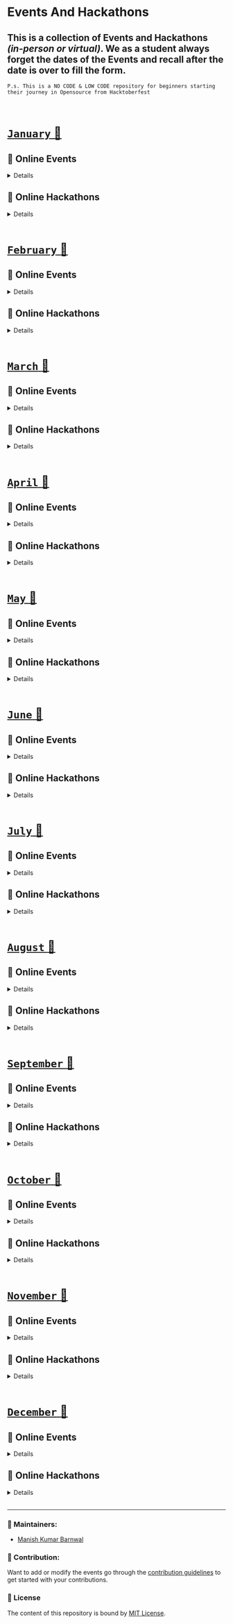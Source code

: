 # Events And Hackathons

## This is a collection of **Events and Hackathons** *(in-person or virtual)*. We as a student always forget the dates of the Events and recall after the date is over to fill the form.

`P.s. This is a NO CODE & LOW CODE repository for beginners starting their journey in Opensource from Hacktoberfest`

<br>

# <u>`January` :seedling: </u>  
  
## :high_brightness: Online Events

<details>

### 1- Google Summer of Code [Link](https://summerofcode.withgoogle.com)
	    Organisation form start  
***Google Summer of Code*** is a global program focused on introducing students to open source software development. Students work on a 3-month programming project with an open-source organization during their break from university.

### 2- JIIT Open-Source Developers Circle [Link](https://jiitodc.netlify.app/)  
	     Student Application form open  
***JIIT Month of Code*** is an online programme by the open-source club of Jaypee Institute of Information Technology, JIIT Noida-128, the JODC, focused on introducing students to open source software development and documentation writing.
</details>

## :1st_place_medal: Online Hackathons

<details>

### 1- Google Summer of Code [Link](https://summerofcode.withgoogle.com)
	    Organisation form start  
***Google Summer of Code*** is a global program focused on introducing students to open source software development. Students work on a 3-month programming project with an open-source organization during their break from university.
</details>
<br>

# <u>`February` :seedling: </u>  
  
## :high_brightness: Online Events

<details>

### 1- Google Summer of Code [Link](https://summerofcode.withgoogle.com)
	    Organisation form start  
***Google Summer of Code*** is a global program focused on introducing students to open source software development. Students work on a 3-month programming project with an open-source organization during their break from university.

### 2- JIIT Open-Source Developers Circle [Link](https://jiitodc.netlify.app/)  
	     Student Application form open  
***JIIT Month of Code*** is an online programme by the open-source club of Jaypee Institute of Information Technology, JIIT Noida-128, the JODC, focused on introducing students to open source software development and documentation writing.
</details>

## :1st_place_medal: Online Hackathons

<details>

### 1- Google Summer of Code [Link](https://summerofcode.withgoogle.com)
	    Organisation form start  
***Google Summer of Code*** is a global program focused on introducing students to open source software development. Students work on a 3-month programming project with an open-source organization during their break from university.
</details>
<br>

# <u>`March` :seedling: </u>  
  
## :high_brightness: Online Events

<details>

### 1- Google Summer of Code [Link](https://summerofcode.withgoogle.com)
	    Organisation form start  
***Google Summer of Code*** is a global program focused on introducing students to open source software development. Students work on a 3-month programming project with an open-source organization during their break from university.

### 2- JIIT Open-Source Developers Circle [Link](https://jiitodc.netlify.app/)  
	     Student Application form open  
***JIIT Month of Code*** is an online programme by the open-source club of Jaypee Institute of Information Technology, JIIT Noida-128, the JODC, focused on introducing students to open source software development and documentation writing.
</details>

## :1st_place_medal: Online Hackathons

<details>

### 1- Google Summer of Code [Link](https://summerofcode.withgoogle.com)
	    Organisation form start  
***Google Summer of Code*** is a global program focused on introducing students to open source software development. Students work on a 3-month programming project with an open-source organization during their break from university.
</details>
<br>

# <u>`April` :seedling: </u>  
  
## :high_brightness: Online Events

<details>

### 1- Google Summer of Code [Link](https://summerofcode.withgoogle.com)
	    Organisation form start  
***Google Summer of Code*** is a global program focused on introducing students to open source software development. Students work on a 3-month programming project with an open-source organization during their break from university.

### 2- JIIT Open-Source Developers Circle [Link](https://jiitodc.netlify.app/)  
	     Student Application form open  
***JIIT Month of Code*** is an online programme by the open-source club of Jaypee Institute of Information Technology, JIIT Noida-128, the JODC, focused on introducing students to open source software development and documentation writing.
</details>

## :1st_place_medal: Online Hackathons

<details>

### 1- Google Summer of Code [Link](https://summerofcode.withgoogle.com)
	    Organisation form start  
***Google Summer of Code*** is a global program focused on introducing students to open source software development. Students work on a 3-month programming project with an open-source organization during their break from university.
</details>
<br>

# <u>`May` :seedling: </u>  
  
## :high_brightness: Online Events

<details>

### 1- Google Summer of Code [Link](https://summerofcode.withgoogle.com)
	    Organisation form start  
***Google Summer of Code*** is a global program focused on introducing students to open source software development. Students work on a 3-month programming project with an open-source organization during their break from university.

### 2- JIIT Open-Source Developers Circle [Link](https://jiitodc.netlify.app/)  
	     Student Application form open  
***JIIT Month of Code*** is an online programme by the open-source club of Jaypee Institute of Information Technology, JIIT Noida-128, the JODC, focused on introducing students to open source software development and documentation writing.
</details>

## :1st_place_medal: Online Hackathons

<details>

### 1- Google Summer of Code [Link](https://summerofcode.withgoogle.com)
	    Organisation form start  
***Google Summer of Code*** is a global program focused on introducing students to open source software development. Students work on a 3-month programming project with an open-source organization during their break from university.
</details>
<br>

# <u>`June` :seedling: </u>  
  
## :high_brightness: Online Events

<details>

### 1- Google Summer of Code [Link](https://summerofcode.withgoogle.com)
	    Organisation form start  
***Google Summer of Code*** is a global program focused on introducing students to open source software development. Students work on a 3-month programming project with an open-source organization during their break from university.

### 2- JIIT Open-Source Developers Circle [Link](https://jiitodc.netlify.app/)  
	     Student Application form open  
***JIIT Month of Code*** is an online programme by the open-source club of Jaypee Institute of Information Technology, JIIT Noida-128, the JODC, focused on introducing students to open source software development and documentation writing.
</details>

## :1st_place_medal: Online Hackathons

<details>

### 1- Google Summer of Code [Link](https://summerofcode.withgoogle.com)
	    Organisation form start  
***Google Summer of Code*** is a global program focused on introducing students to open source software development. Students work on a 3-month programming project with an open-source organization during their break from university.
</details>
<br>

# <u>`July` :seedling: </u>  
  
## :high_brightness: Online Events

<details>

### 1- Google Summer of Code [Link](https://summerofcode.withgoogle.com)
	    Organisation form start  
***Google Summer of Code*** is a global program focused on introducing students to open source software development. Students work on a 3-month programming project with an open-source organization during their break from university.

### 2- JIIT Open-Source Developers Circle [Link](https://jiitodc.netlify.app/)  
	     Student Application form open  
***JIIT Month of Code*** is an online programme by the open-source club of Jaypee Institute of Information Technology, JIIT Noida-128, the JODC, focused on introducing students to open source software development and documentation writing.
</details>

## :1st_place_medal: Online Hackathons

<details>

### 1- Google Summer of Code [Link](https://summerofcode.withgoogle.com)
	    Organisation form start  
***Google Summer of Code*** is a global program focused on introducing students to open source software development. Students work on a 3-month programming project with an open-source organization during their break from university.
</details>
<br>

# <u>`August` :seedling: </u>  
  
## :high_brightness: Online Events

<details>

### 1- Google Summer of Code [Link](https://summerofcode.withgoogle.com)
	    Organisation form start  
***Google Summer of Code*** is a global program focused on introducing students to open source software development. Students work on a 3-month programming project with an open-source organization during their break from university.

### 2- JIIT Open-Source Developers Circle [Link](https://jiitodc.netlify.app/)  
	     Student Application form open  
***JIIT Month of Code*** is an online programme by the open-source club of Jaypee Institute of Information Technology, JIIT Noida-128, the JODC, focused on introducing students to open source software development and documentation writing.
</details>

## :1st_place_medal: Online Hackathons

<details>

### 1- Google Summer of Code [Link](https://summerofcode.withgoogle.com)
	    Organisation form start  
***Google Summer of Code*** is a global program focused on introducing students to open source software development. Students work on a 3-month programming project with an open-source organization during their break from university.
</details>
<br>

# <u>`September` :seedling: </u>  
  
## :high_brightness: Online Events

<details>

### 1- Google Summer of Code [Link](https://summerofcode.withgoogle.com)
	    Organisation form start  
***Google Summer of Code*** is a global program focused on introducing students to open source software development. Students work on a 3-month programming project with an open-source organization during their break from university.

### 2- JIIT Open-Source Developers Circle [Link](https://jiitodc.netlify.app/)  
	     Student Application form open  
***JIIT Month of Code*** is an online programme by the open-source club of Jaypee Institute of Information Technology, JIIT Noida-128, the JODC, focused on introducing students to open source software development and documentation writing.
</details>

## :1st_place_medal: Online Hackathons

<details>

### 1- Google Summer of Code [Link](https://summerofcode.withgoogle.com)
	    Organisation form start  
***Google Summer of Code*** is a global program focused on introducing students to open source software development. Students work on a 3-month programming project with an open-source organization during their break from university.
</details>
<br>

# <u>`October` :seedling: </u>  
  
## :high_brightness: Online Events

<details>

### 1- Google Summer of Code [Link](https://summerofcode.withgoogle.com)
	    Organisation form start  
***Google Summer of Code*** is a global program focused on introducing students to open source software development. Students work on a 3-month programming project with an open-source organization during their break from university.

### 2- JIIT Open-Source Developers Circle [Link](https://jiitodc.netlify.app/)  
	     Student Application form open  
***JIIT Month of Code*** is an online programme by the open-source club of Jaypee Institute of Information Technology, JIIT Noida-128, the JODC, focused on introducing students to open source software development and documentation writing.
</details>

## :1st_place_medal: Online Hackathons

<details>

### 1- Google Summer of Code [Link](https://summerofcode.withgoogle.com)
	    Organisation form start  
***Google Summer of Code*** is a global program focused on introducing students to open source software development. Students work on a 3-month programming project with an open-source organization during their break from university.
</details>
<br>

# <u>`November` :seedling: </u>  
  
## :high_brightness: Online Events

<details>

### 1- Google Summer of Code [Link](https://summerofcode.withgoogle.com)
	    Organisation form start  
***Google Summer of Code*** is a global program focused on introducing students to open source software development. Students work on a 3-month programming project with an open-source organization during their break from university.

### 2- JIIT Open-Source Developers Circle [Link](https://jiitodc.netlify.app/)  
	     Student Application form open  
***JIIT Month of Code*** is an online programme by the open-source club of Jaypee Institute of Information Technology, JIIT Noida-128, the JODC, focused on introducing students to open source software development and documentation writing.
</details>

## :1st_place_medal: Online Hackathons

<details>

### 1- Google Summer of Code [Link](https://summerofcode.withgoogle.com)
	    Organisation form start  
***Google Summer of Code*** is a global program focused on introducing students to open source software development. Students work on a 3-month programming project with an open-source organization during their break from university.
</details>
<br>

# <u>`December` :seedling: </u>  
  
## :high_brightness: Online Events

<details>

### 1- Google Summer of Code [Link](https://summerofcode.withgoogle.com)
	    Organisation form start  
***Google Summer of Code*** is a global program focused on introducing students to open source software development. Students work on a 3-month programming project with an open-source organization during their break from university.

### 2- JIIT Open-Source Developers Circle [Link](https://jiitodc.netlify.app/)  
	     Student Application form open  
***JIIT Month of Code*** is an online programme by the open-source club of Jaypee Institute of Information Technology, JIIT Noida-128, the JODC, focused on introducing students to open source software development and documentation writing.
</details>

## :1st_place_medal: Online Hackathons

<details>

### 1- Google Summer of Code [Link](https://summerofcode.withgoogle.com)
	    Organisation form start  
***Google Summer of Code*** is a global program focused on introducing students to open source software development. Students work on a 3-month programming project with an open-source organization during their break from university.
</details>
<br>
<hr>

### :hammer: Maintainers:
- [Manish Kumar Barnwal](https://github.com/imanishbarnwal)

### 🤝 Contribution:
Want to add or modify the events go through the [contribution guidelines](CONTRIBUTE.md) to get started with your contributions.

### 📝 License

The content of this repository is bound by [MIT License](https://github.com/imanishbarnwal/Online-Events-And-Hackathons/blob/master/LICENSE).
